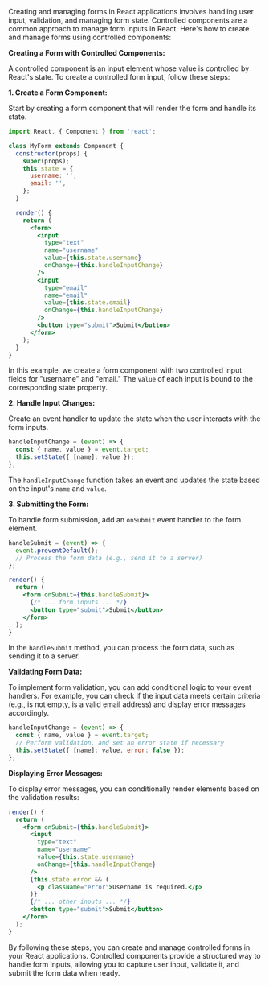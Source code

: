 Creating and managing forms in React applications involves handling user input, validation, and managing form state. Controlled components are a common approach to manage form inputs in React. Here's how to create and manage forms using controlled components:

**Creating a Form with Controlled Components:**

A controlled component is an input element whose value is controlled by React's state. To create a controlled form input, follow these steps:

**1. Create a Form Component:**

Start by creating a form component that will render the form and handle its state.

```jsx
import React, { Component } from 'react';

class MyForm extends Component {
  constructor(props) {
    super(props);
    this.state = {
      username: '',
      email: '',
    };
  }

  render() {
    return (
      <form>
        <input
          type="text"
          name="username"
          value={this.state.username}
          onChange={this.handleInputChange}
        />
        <input
          type="email"
          name="email"
          value={this.state.email}
          onChange={this.handleInputChange}
        />
        <button type="submit">Submit</button>
      </form>
    );
  }
}
```

In this example, we create a form component with two controlled input fields for "username" and "email." The `value` of each input is bound to the corresponding state property.

**2. Handle Input Changes:**

Create an event handler to update the state when the user interacts with the form inputs.

```jsx
handleInputChange = (event) => {
  const { name, value } = event.target;
  this.setState({ [name]: value });
};
```

The `handleInputChange` function takes an event and updates the state based on the input's `name` and `value`.

**3. Submitting the Form:**

To handle form submission, add an `onSubmit` event handler to the form element.

```jsx
handleSubmit = (event) => {
  event.preventDefault();
  // Process the form data (e.g., send it to a server)
};

render() {
  return (
    <form onSubmit={this.handleSubmit}>
      {/* ... form inputs ... */}
      <button type="submit">Submit</button>
    </form>
  );
}
```

In the `handleSubmit` method, you can process the form data, such as sending it to a server.

**Validating Form Data:**

To implement form validation, you can add conditional logic to your event handlers. For example, you can check if the input data meets certain criteria (e.g., is not empty, is a valid email address) and display error messages accordingly.

```jsx
handleInputChange = (event) => {
  const { name, value } = event.target;
  // Perform validation, and set an error state if necessary
  this.setState({ [name]: value, error: false });
};
```

**Displaying Error Messages:**

To display error messages, you can conditionally render elements based on the validation results:

```jsx
render() {
  return (
    <form onSubmit={this.handleSubmit}>
      <input
        type="text"
        name="username"
        value={this.state.username}
        onChange={this.handleInputChange}
      />
      {this.state.error && (
        <p className="error">Username is required.</p>
      )}
      {/* ... other inputs ... */}
      <button type="submit">Submit</button>
    </form>
  );
}
```

By following these steps, you can create and manage controlled forms in your React applications. Controlled components provide a structured way to handle form inputs, allowing you to capture user input, validate it, and submit the form data when ready.